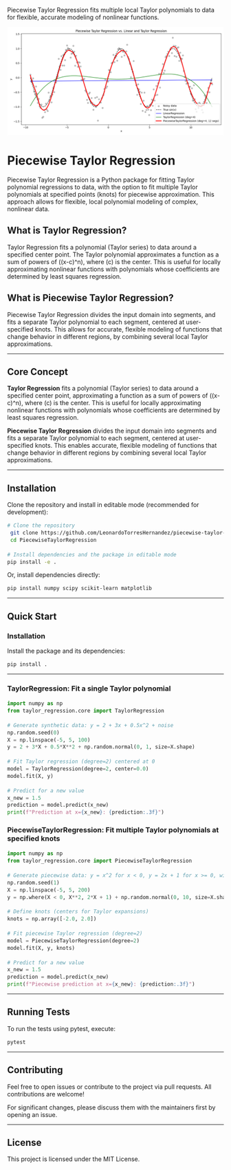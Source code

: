 Piecewise Taylor Regression fits multiple local Taylor polynomials to data for flexible, accurate modeling of nonlinear functions.

![Visualization of Piecewise Taylor Regression](Visualization.png)


# Piecewise Taylor Regression

Piecewise Taylor Regression is a Python package for fitting Taylor polynomial regressions to data, with the option to fit multiple Taylor polynomials at specified points (knots) for piecewise approximation. This approach allows for flexible, local polynomial modeling of complex, nonlinear data.

## What is Taylor Regression?

Taylor Regression fits a polynomial (Taylor series) to data around a specified center point. The Taylor polynomial approximates a function as a sum of powers of \((x-c)^n\), where \(c\) is the center. This is useful for locally approximating nonlinear functions with polynomials whose coefficients are determined by least squares regression.

## What is Piecewise Taylor Regression?

Piecewise Taylor Regression divides the input domain into segments, and fits a separate Taylor polynomial to each segment, centered at user-specified knots. This allows for accurate, flexible modeling of functions that change behavior in different regions, by combining several local Taylor approximations.

---

## Core Concept

**Taylor Regression** fits a polynomial (Taylor series) to data around a specified center point, approximating a function as a sum of powers of \((x-c)^n\), where \(c\) is the center. This is useful for locally approximating nonlinear functions with polynomials whose coefficients are determined by least squares regression.

**Piecewise Taylor Regression** divides the input domain into segments and fits a separate Taylor polynomial to each segment, centered at user-specified knots. This enables accurate, flexible modeling of functions that change behavior in different regions by combining several local Taylor approximations.

---

## Installation

Clone the repository and install in editable mode (recommended for development):

```bash
# Clone the repository
 git clone https://github.com/LeonardoTorresHernandez/piecewise-taylor-regression.git
 cd PiecewiseTaylorRegression

# Install dependencies and the package in editable mode
pip install -e .
```

Or, install dependencies directly:

```bash
pip install numpy scipy scikit-learn matplotlib
```

---

## Quick Start

### Installation

Install the package and its dependencies:

```bash
pip install .
```

---

### TaylorRegression: Fit a single Taylor polynomial

```python
import numpy as np
from taylor_regression.core import TaylorRegression

# Generate synthetic data: y = 2 + 3x + 0.5x^2 + noise
np.random.seed(0)
X = np.linspace(-5, 5, 100)
y = 2 + 3*X + 0.5*X**2 + np.random.normal(0, 1, size=X.shape)

# Fit Taylor regression (degree=2) centered at 0
model = TaylorRegression(degree=2, center=0.0)
model.fit(X, y)

# Predict for a new value
x_new = 1.5
prediction = model.predict(x_new)
print(f"Prediction at x={x_new}: {prediction:.3f}")
```

### PiecewiseTaylorRegression: Fit multiple Taylor polynomials at specified knots

```python
import numpy as np
from taylor_regression.core import PiecewiseTaylorRegression

# Generate piecewise data: y = x^2 for x < 0, y = 2x + 1 for x >= 0, with noise
np.random.seed(1)
X = np.linspace(-5, 5, 200)
y = np.where(X < 0, X**2, 2*X + 1) + np.random.normal(0, 10, size=X.shape)

# Define knots (centers for Taylor expansions)
knots = np.array([-2.0, 2.0])

# Fit piecewise Taylor regression (degree=2)
model = PiecewiseTaylorRegression(degree=2)
model.fit(X, y, knots)

# Predict for a new value
x_new = 1.5
prediction = model.predict(x_new)
print(f"Piecewise prediction at x={x_new}: {prediction:.3f}")
```

---

## Running Tests

To run the tests using pytest, execute:

```bash
pytest
```

---

## Contributing

Feel free to open issues or contribute to the project via pull requests. All contributions are welcome!

For significant changes, please discuss them with the maintainers first by opening an issue.

---

## License

This project is licensed under the MIT License.

